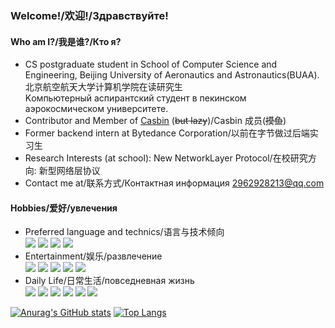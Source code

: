 ### Welcome!/欢迎!/Здравствуйте!
#### Who am I?/我是谁?/Кто я?
- CS postgraduate student in School of Computer Science and Engineering, Beijing University of Aeronautics and Astronautics(BUAA).<br>
北京航空航天大学计算机学院在读研究生<br>
Kомпьютерный аспирантский студент в пекинском аэрокосмическом университете.
- Contributor and Member of [Casbin](https://github.com/casbin) (~~but lazy~~)/Casbin 成员(~~摸鱼~~)
- Former backend intern at Bytedance Corporation/以前在字节做过后端实习生
- Research Interests (at school): New NetworkLayer Protocol/在校研究方向: 新型网络层协议
- Contact me at/联系方式/Контактная информация 2962928213@qq.com

#### Hobbies/爱好/увлечения
- Preferred language and technics/语言与技术倾向<br>
![](https://img.shields.io/badge/-Golang-blue) 
![](https://img.shields.io/badge/-C++-brightgreen)
![](https://img.shields.io/badge/-Kubernetes-blue)
![](https://img.shields.io/badge/-Casbin-blue)
- Entertainment/娱乐/развлечение<br>
![](https://img.shields.io/badge/-CSGO-yellow)
![](https://img.shields.io/badge/-World%20of%20Tanks-lightgray)
![](https://img.shields.io/badge/-Europa%20Universalis%20IV-yellowgreen)
![](https://img.shields.io/badge/-Heart%20of%20Iron%20IV-red)
![](https://img.shields.io/badge/-Stellaris-lightgreen)
- Daily Life/日常生活/повседневная жизнь<br>
![](https://img.shields.io/badge/军乐-Military%20March-lightgreen)
![](https://img.shields.io/badge/русский%20язык-Russian%20language-brightgreen)
![](https://img.shields.io/badge/Русская%20история-Russian%20history-brightgreen)
![](https://img.shields.io/badge/近代历史-modern%20history-brightgreen)
![](https://img.shields.io/badge/西方历史-western%20history-brightgreen)
![](https://img.shields.io/badge/政治-Politics-brightgreen)

[![Anurag's GitHub stats](https://github-readme-stats.vercel.app/api?username=ComradeProgrammer&theme=dark&count_private=true&include_all_commits=true)](https://github.com/anuraghazra/github-readme-stats)
[![Top Langs](https://github-readme-stats.vercel.app/api/top-langs/?username=ComradeProgrammer&theme=dark&count_private=true=true&layout=compact)](https://github.com/anuraghazra/github-readme-stats)

